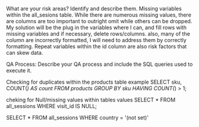 What are your risk areas? Identify and describe them.
Missing variables within the all_sesions table. While there are numerous missing values, there are columns are too important to outright omit while others can be dropped. My solution will be the plug in the variables where I can, and fill rows with missing variables and if necessary, delete rows/columns. also, many of the column are incorrectly formatted, I will need to address them by correctly formatting. Repeat variables within the id column are also risk factors that can skew data.


QA Process:
Describe your QA process and include the SQL queries used to execute it.


 Checking for duplicates within the products table 
 example
 SELECT sku, COUNT(*) AS count
FROM products
GROUP BY sku
HAVING COUNT(*) > 1;

cheking for Null/missing values within tables values 
SELECT *
FROM all_sessions
WHERE visit_id IS NULL;

SELECT *
FROM all_sessions
WHERE country = '(not set)'

